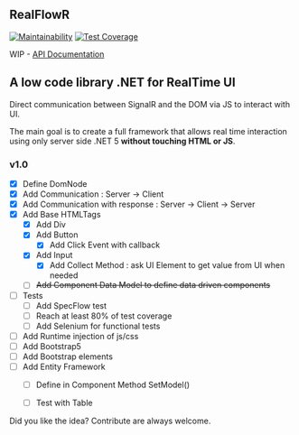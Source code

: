 ## RealFlowR 
[![Maintainability](https://api.codeclimate.com/v1/badges/b0dccaa467a682b7d5d2/maintainability)](https://codeclimate.com/github/abbadon1334/RealFlowR/maintainability)
[![Test Coverage](https://api.codeclimate.com/v1/badges/b0dccaa467a682b7d5d2/test_coverage)](https://codeclimate.com/github/abbadon1334/RealFlowR/test_coverage)

WIP - [API Documentation](https://abbadon1334.github.io/RealFlowR/api/index.html)

## A low code library .NET for RealTime UI

Direct communication between SignalR and the DOM via JS to interact with UI.

The main goal is to create a full framework that allows real time interaction
using only server side .NET 5 __without touching HTML or JS__.

### v1.0

- [x] Define DomNode
- [x] Add Communication : Server -> Client
- [x] Add Communication with response : Server -> Client -> Server
- [x] Add Base HTMLTags
    - [x] Add Div
    - [x] Add Button
        - [x] Add Click Event with callback
    - [x] Add Input
        - [x] Add Collect Method : ask UI Element to get value from UI when needed
    - [ ] ~~Add Component Data Model to define data driven components~~
- [ ] Tests
    - [ ] Add SpecFlow test
    - [ ] Reach at least 80% of test coverage
    - [ ] Add Selenium for functional tests 
- [ ] Add Runtime injection of js/css
- [ ] Add Bootstrap5
- [ ] Add Bootstrap elements
- [ ] Add Entity Framework
    - [ ] Define in Component Method SetModel()
    - [ ] Test with Table


Did you like the idea? Contribute are always welcome.
